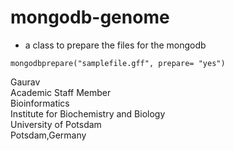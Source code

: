 # mongodb-genome

- a class to prepare the files for the mongodb
  
```
mongodbprepare("samplefile.gff", prepare= "yes")
```

Gaurav \
Academic Staff Member \
Bioinformatics \
Institute for Biochemistry and Biology \
University of Potsdam \
Potsdam,Germany

